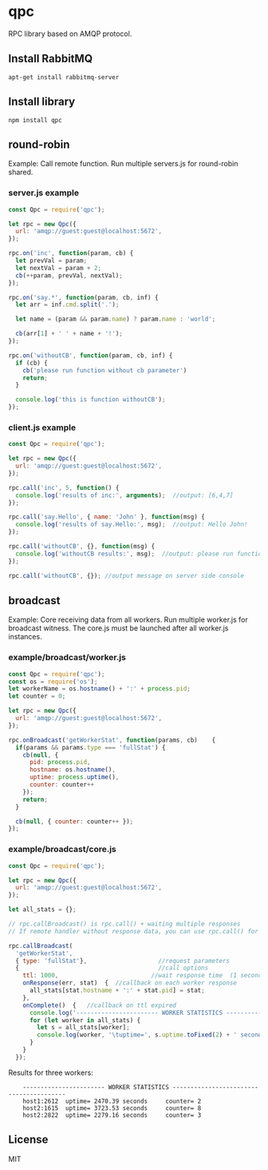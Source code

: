 # qpc

RPC library based on AMQP protocol.


## Install RabbitMQ

```
apt-get install rabbitmq-server
```


## Install library

```
npm install qpc
```


## round-robin

Example: Call remote function.
Run multiple servers.js for round-robin shared.


### server.js example

```js
const Qpc = require('qpc');

let rpc = new Qpc({
  url: 'amqp://guest:guest@localhost:5672',
});

rpc.on('inc', function(param, cb) {
  let prevVal = param;
  let nextVal = param + 2;
  cb(++param, prevVal, nextVal);
});

rpc.on('say.*', function(param, cb, inf) {
  let arr = inf.cmd.split('.');

  let name = (param && param.name) ? param.name : 'world';

  cb(arr[1] + ' ' + name + '!');
});

rpc.on('withoutCB', function(param, cb, inf) {
  if (cb) {
    cb('please run function without cb parameter')
    return;
  }

  console.log('this is function withoutCB');
});
```


### client.js example

```js
const Qpc = require('qpc');

let rpc = new Qpc({
  url: 'amqp://guest:guest@localhost:5672',
});

rpc.call('inc', 5, function() {
  console.log('results of inc:', arguments);  //output: [6,4,7]
});

rpc.call('say.Hello', { name: 'John' }, function(msg) {
  console.log('results of say.Hello:', msg);  //output: Hello John!
});

rpc.call('withoutCB', {}, function(msg) {
  console.log('withoutCB results:', msg);  //output: please run function without cb parameter
});

rpc.call('withoutCB', {}); //output message on server side console
```


## broadcast

Example: Core receiving data from all workers.
Run multiple worker.js for broadcast witness.
The core.js must be launched after all worker.js instances.

### example/broadcast/worker.js

```js
const Qpc = require('qpc');
const os = require('os');
let workerName = os.hostname() + ':' + process.pid;
let counter = 0;

let rpc = new Qpc({
  url: 'amqp://guest:guest@localhost:5672',
});

rpc.onBroadcast('getWorkerStat', function(params, cb)    {
  if(params && params.type === 'fullStat') {
    cb(null, {
      pid: process.pid,
      hostname: os.hostname(),
      uptime: process.uptime(),
      counter: counter++
    });
    return;
  }

  cb(null, { counter: counter++ });
});
```

### example/broadcast/core.js

```js
const Qpc = require('qpc');

let rpc = new Qpc({
  url: 'amqp://guest:guest@localhost:5672',
});

let all_stats = {};

// rpc.callBroadcast() is rpc.call() + waiting multiple responses
// If remote handler without response data, you can use rpc.call() for initiate broadcast calls.

rpc.callBroadcast(
  'getWorkerStat',
  { type: 'fullStat'},                    //request parameters
  {                                       //call options
    ttl: 1000,                          //wait response time  (1 seconds), after run onComplete
    onResponse(err, stat)  {  //callback on each worker response
      all_stats[stat.hostname + ':' + stat.pid] = stat;
    },
    onComplete()  {   //callback on ttl expired
      console.log('----------------------- WORKER STATISTICS ----------------------------------------');
      for (let worker in all_stats) {
        let s = all_stats[worker];
        console.log(worker, '\tuptime=', s.uptime.toFixed(2) + ' seconds', '\tcounter=', s.counter);
      }
    }
  });
```

Results for three workers:
```
    ----------------------- WORKER STATISTICS ----------------------------------------
    host1:2612 	uptime= 2470.39 seconds 	counter= 2
    host2:1615 	uptime= 3723.53 seconds 	counter= 8
    host2:2822 	uptime= 2279.16 seconds 	counter= 3
```


## License

MIT
